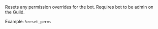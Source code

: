Resets any permission overrides for the bot. Requires bot to be admin on the Guild.

Example: `%reset_perms`
